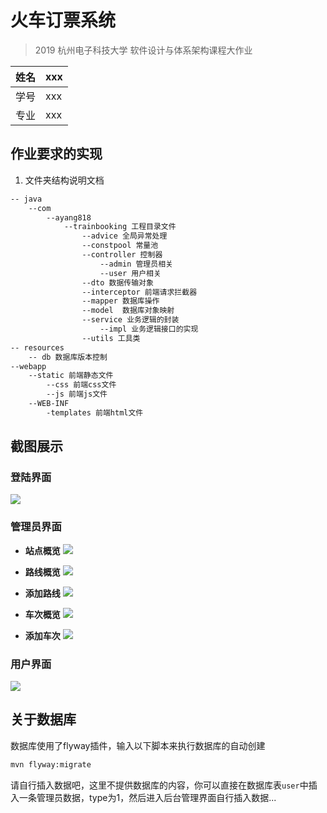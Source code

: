 # 火车订票系统
> 2019 杭州电子科技大学 软件设计与体系架构课程大作业

|姓名|xxx|
|---|---|
|学号|xxx|
|专业|xxx|

## 作业要求的实现    
1. 文件夹结构说明文档
```bash
-- java 
    --com
        --ayang818
            --trainbooking 工程目录文件
                --advice 全局异常处理
                --constpool 常量池
                --controller 控制器
                    --admin 管理员相关
                    --user 用户相关
                --dto 数据传输对象
                --interceptor 前端请求拦截器
                --mapper 数据库操作
                --model  数据库对象映射
                --service 业务逻辑的封装
                    --impl 业务逻辑接口的实现
                --utils 工具类
-- resources
    -- db 数据库版本控制
--webapp
    --static 前端静态文件
        --css 前端css文件
        --js 前端js文件
    --WEB-INF
        -templates 前端html文件
```

## 截图展示

### 登陆界面
![](https://upload-serve.oss-cn-beijing.aliyuncs.com/softwareproject/login.png)

### 管理员界面

- **站点概览**
![](https://upload-serve.oss-cn-beijing.aliyuncs.com/softwareproject/admin.png)

- **路线概览**
![](https://upload-serve.oss-cn-beijing.aliyuncs.com/softwareproject/route.png)

- **添加路线**
![](https://upload-serve.oss-cn-beijing.aliyuncs.com/softwareproject/addroute.png)

- **车次概览**
![](https://upload-serve.oss-cn-beijing.aliyuncs.com/softwareproject/trainnumberpng.png)

- **添加车次**
![](https://upload-serve.oss-cn-beijing.aliyuncs.com/softwareproject/addtrainnumber.png)

### 用户界面
![](https://upload-serve.oss-cn-beijing.aliyuncs.com/softwareproject/search.png)

## 关于数据库
数据库使用了flyway插件，输入以下脚本来执行数据库的自动创建
```bash
mvn flyway:migrate
```
请自行插入数据吧，这里不提供数据库的内容，你可以直接在数据库表```user```中插入一条管理员数据，type为1，然后进入后台管理界面自行插入数据...

